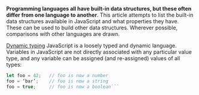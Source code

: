 **Programming languages all have built-in data structures, but these often differ from one language to another**. This article attempts to list the built-in data structures available in JavaScript and what properties they have. These can be used to build other data structures. Wherever possible, comparisons with other languages are drawn.

[Dynamic typing](https://github.com/carvalhosamu/rocketseat-challenge-github-blog/issues/new)
JavaScript is a loosely typed and dynamic language. Variables in JavaScript are not directly associated with any particular value type, and any variable can be assigned (and re-assigned) values of all types:

```javascript
let foo = 42;   // foo is now a number
foo = ‘bar’;    // foo is now a string
foo = true;     // foo is now a boolean```